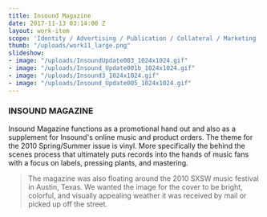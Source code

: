 ```yaml
---
title: Insound Magazine
date: 2017-11-13 03:14:00 Z
layout: work-item
scope: 'Identity / Advertising / Publication / Collateral / Marketing   '
thumb: "/uploads/work11_large.png"
slideshow:
- image: "/uploads/InsoundUpdate003_1024x1024.gif"
- image: "/uploads/Insound_Update001b_1024x1024.gif"
- image: "/uploads/Insound3_1024x1024.gif"
- image: "/uploads/Insound_Update005_1024x1024.gif"
---
```


### INSOUND MAGAZINE

Insound Magazine functions as a promotional hand out and also as a supplement for Insound's online music and product orders. The theme for the 2010 Spring/Summer issue is vinyl. More specifically the behind the scenes process that ultimately puts records into the hands of music fans with a focus on labels, pressing plants, and mastering.

>The magazine was also floating around the 2010 SXSW music festival in Austin, Texas. We wanted the image for the cover to be bright, colorful, and visually appealing weather it was received by mail or picked up off the street.
